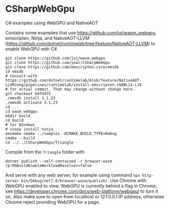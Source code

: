 # CSharpWebGpu
C# examples using WebGPU and NativeAOT

Contains some examples that use https://github.com/juj/wasm_webgpu, emscripten, Ninja, and NativeAOT-LLVM (https://github.com/dotnet/runtimelab/tree/feature/NativeAOT-LLVM) to enable WebGPU with C#.

```
git clone https://github.com/juj/wasm_webgpu
git clone https://github.com/yowl/CSharpWebGpu
git clone https://github.com/emscripten-core/emsdk
cd emsdk
# Consult with https://github.com/dotnet/runtimelab/blob/feature/NativeAOT-LLVM/eng/pipelines/runtimelab/install-emscripten.cmd#L14-L18
# for actual commit. That may change without change here.
git checkout b4fd475
./emsdk install 3.1.23
./emsdk activate 3.1.23
cd ..
cd wasm_webgpu
mkdir build
cd build
# for Windows 
# scoop install ninja
emcmake cmake ../samples -DCMAKE_BUILD_TYPE=Debug
cmake --build .
cd ../../CSharpWebGpu/Triangle
```

Compile from the `Triangle` folder with 
```
dotnet publish --self-contained -r browser-wasm /p:MSBuildEnableWorkloadResolver=false
```

And serve with any web server, for example using command `npx http-server bin/Debug/net7.0/browser-wasm/publish/`.  Use Chrome with WebGPU enabled to view.  WebGPU is currently behind a flag in Chrome, see https://developer.chrome.com/docs/web-platform/webgpu/ to turn it on. Also make sure to open from localhost or 127.0.0.1 IP address, otherwise Chrome reject providing WebGPU for a page.

